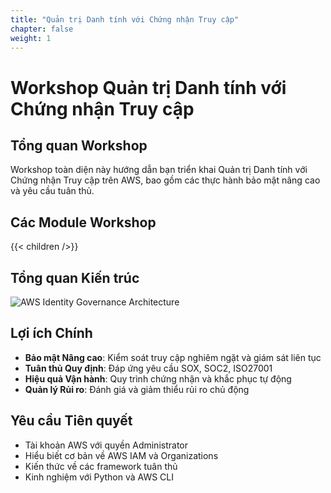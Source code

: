 ```yaml
---
title: "Quản trị Danh tính với Chứng nhận Truy cập"
chapter: false
weight: 1
---
```

# Workshop Quản trị Danh tính với Chứng nhận Truy cập

## Tổng quan Workshop

Workshop toàn diện này hướng dẫn bạn triển khai Quản trị Danh tính với Chứng nhận Truy cập trên AWS, bao gồm các thực hành bảo mật nâng cao và yêu cầu tuân thủ.

## Các Module Workshop

{{< children />}}

## Tổng quan Kiến trúc

![AWS Identity Governance Architecture](https://trtrantnt.github.io/workshop/images/architecture-diagram.png?featherlight=false&width=90pc)

## Lợi ích Chính

- **Bảo mật Nâng cao**: Kiểm soát truy cập nghiêm ngặt và giám sát liên tục
- **Tuân thủ Quy định**: Đáp ứng yêu cầu SOX, SOC2, ISO27001
- **Hiệu quả Vận hành**: Quy trình chứng nhận và khắc phục tự động
- **Quản lý Rủi ro**: Đánh giá và giảm thiểu rủi ro chủ động

## Yêu cầu Tiên quyết

- Tài khoản AWS với quyền Administrator
- Hiểu biết cơ bản về AWS IAM và Organizations
- Kiến thức về các framework tuân thủ
- Kinh nghiệm với Python và AWS CLI
